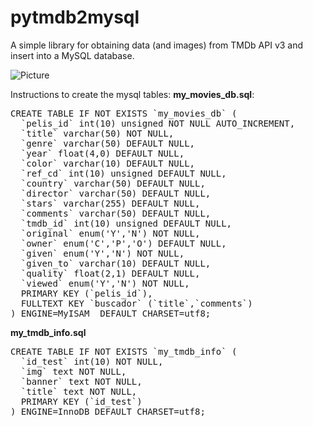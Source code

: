 # pytmdb2mysql
A simple library for obtaining data (and images) from TMDb API v3 and insert into a MySQL database.

![Picture](http://www.garpa.net/github/pytmdb2mysql.png)

Instructions to create the mysql tables:
**my_movies_db.sql**:
<pre>
CREATE TABLE IF NOT EXISTS `my_movies_db` (
  `pelis_id` int(10) unsigned NOT NULL AUTO_INCREMENT,
  `title` varchar(50) NOT NULL,
  `genre` varchar(50) DEFAULT NULL,
  `year` float(4,0) DEFAULT NULL,
  `color` varchar(10) DEFAULT NULL,
  `ref_cd` int(10) unsigned DEFAULT NULL,
  `country` varchar(50) DEFAULT NULL,
  `director` varchar(50) DEFAULT NULL,
  `stars` varchar(255) DEFAULT NULL,
  `comments` varchar(50) DEFAULT NULL,
  `tmdb_id` int(10) unsigned DEFAULT NULL,
  `original` enum('Y','N') NOT NULL,
  `owner` enum('C','P','O') DEFAULT NULL,
  `given` enum('Y','N') NOT NULL,
  `given_to` varchar(10) DEFAULT NULL,
  `quality` float(2,1) DEFAULT NULL,
  `viewed` enum('Y','N') NOT NULL,
  PRIMARY KEY (`pelis_id`),
  FULLTEXT KEY `buscador` (`title`,`comments`)
) ENGINE=MyISAM  DEFAULT CHARSET=utf8;
</pre>

**my_tmdb_info.sql**
<pre>
CREATE TABLE IF NOT EXISTS `my_tmdb_info` (
  `id_test` int(10) NOT NULL,
  `img` text NOT NULL,
  `banner` text NOT NULL,
  `title` text NOT NULL,
  PRIMARY KEY (`id_test`)
) ENGINE=InnoDB DEFAULT CHARSET=utf8;
</pre>
